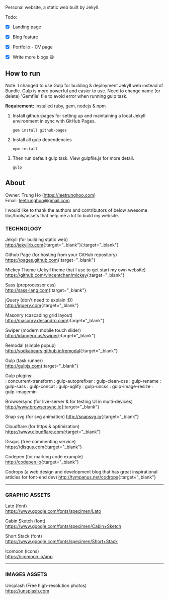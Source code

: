 Personal website, a static web built by Jekyll. 

Todo: 

- [x] Landing page
- [x] Blog feature
- [x] Portfolio - CV page
- [x] Write more blogs :smile:


## How to run

Note: I changed to use Gulp for building & deployment Jekyll web instead of Bundle. Gulp is more powerful and easier to use. Need to change name (or delete) 'Gemfile' file to avoid error when running gulp task.

__Requirement:__ installed ruby, gem, nodejs & npm

1. Install github-pages for setting up and maintaining a local Jekyll environment in sync with GitHub Pages.
	```
	gem install github-pages 
	```

2. Install all gulp dependencies
	```
	npm install
	```

3. Then run default gulp task. View gulpfile.js for more detail.
	```
	gulp
	```


## About

Owner: Trung Ho (https://leetrunghoo.com)  
Email: leetrunghoo@gmail.com

I would like to thank the authors and contributors of below awesome libs/tools/assets that help me a lot to build my website.


### TECHNOLOGY

Jekyll (for building static web)    
<http://jekyllrb.com>{:target="_blank"}{:target="_blank"}

Github Page (for hosting from your GitHub repository)  
<https://pages.github.com>{:target="_blank"}

Mickey Theme (Jekyll theme that I use to get start my own website)  
<https://github.com/vincentchan/mickey>{:target="_blank"}

Sass (preprocessor css)  
<http://sass-lang.com>{:target="_blank"}

jQuery (don't need to explain :D)  
<http://jquery.com>{:target="_blank"}

Masonry (cascading grid layout)
<http://masonry.desandro.com>{:target="_blank"}

Swiper (modern mobile touch slider)
<http://idangero.us/swiper>{:target="_blank"}

Remodal (simple popup)
<http://vodkabears.github.io/remodal>{:target="_blank"}

Gulp (task runner)  
<http://gulpjs.com>{:target="_blank"}

Gulp plugins:  
: concurrent-transform 
: gulp-autoprefixer 
: gulp-clean-css 
: gulp-rename
: gulp-sass
: gulp-concat
: gulp-uglify
: gulp-uncss
: gulp-image-resize
: gulp-imagemin

Browsersync (for live-server & for testing UI in multi-devices) 
<http://www.browsersync.io>{:target="_blank"}

Snap svg (for svg animation)
<http://snapsvg.io>{:target="_blank"}

Cloudflare (for https & optimization)  
<https://www.cloudflare.com>{:target="_blank"}

Disqus (free commenting service)  
<https://disqus.com>{:target="_blank"}

Codepen (for marking code example)  
<http://codepen.io>{:target="_blank"}

Codrops (a web design and development blog that has great inspirational articles for font-end dev)
<http://tympanus.net/codrops>{:target="_blank"}

---

### GRAPHIC ASSETS

Lato (font)  
<https://www.google.com/fonts/specimen/Lato>

Cabin Sketch (font)  
<https://www.google.com/fonts/specimen/Cabin+Sketch>

Short Stack (font)  
<https://www.google.com/fonts/specimen/Short+Stack>

Icomoon (icons)  
<https://icomoon.io/app>

---

### IMAGES ASSETS

Unsplash (Free high-resolution photos)  
<https://unsplash.com>
